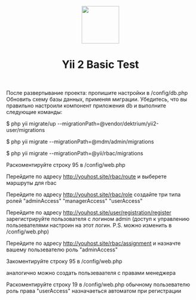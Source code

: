 <p align="center">
    <a href="https://github.com/yiisoft" target="_blank">
        <img src="https://avatars0.githubusercontent.com/u/993323" height="100px">
    </a>
    <h1 align="center">Yii 2 Basic Test</h1>
    <br>
</p>


После развертывание проекта:
пропишите настройки  в /config/db.php
Обновить схему базы данных, применяя миграции.
Убедитесь, что вы правильно настроили компонент приложения db и выполните следующие команды:

$ php yii migrate/up --migrationPath=@vendor/dektrium/yii2-user/migrations

$ php yii migrate --migrationPath=@mdm/admin/migrations

$ php yii migrate --migrationPath=@yii/rbac/migrations

Раскоментируйте строку  95 в  /config/web.php

Перейдите по адресу
http://youhost.site/rbac/route
и выберете маршруты для rbac

Перейдите по адресу
http://youhost.site/rbac/role
создайте три типа ролей
"adminAccess"
"managerAccess"
"userAccess"

Перейдите по адресу
http://youhost.site/user/registration/register
зарегистрируйте пользователя с логином admin (доступ к управлению пользевателями настроин на  этот логин. P.S. можно изменить в /config/web.php)

Перейдите по адресу
http://youhost.site/rbac/assignment
и назначте  вашему пользевателю роль "adminAccess"

Закоментируйте строку  95 в  /config/web.php

аналогично можно создать    пользеваателя  с правами  менеджера

Раскоментируйте строку  19 в  /config/web.php
обычному  пользевателю роль права "userAccess" назначаеться автоматом при регистрации
